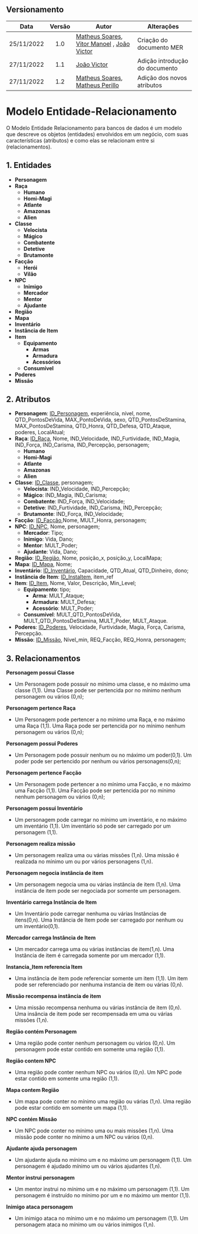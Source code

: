 
## Versionamento

|Data | Versão | Autor | Alterações | 
|:--:|:------:| ----------------------------------------- | -------- | 
|25/11/2022|  1.0   |  [Matheus Soares](https://github.com/MtsSrs), [Vitor Manoel](https://github.com/Vitormanoel17) , [João Victor](https://github.com/CorreiaJV)  | Criação do documento MER | 
|27/11/2022|  1.1   | [João Victor](https://github.com/CorreiaJV) | Adição introdução do documento | 
|27/11/2022|  1.2   | [Matheus Soares](https://github.com/MtsSrs), [Matheus Perillo](https://github.com/MatheusPerillo) | Adição dos novos atributos |


# Modelo Entidade-Relacionamento

O Modelo Entidade Relacionamento para bancos de dados é um modelo que descreve os objetos (entidades) envolvidos em um negócio, com suas características (atributos) e como elas se relacionam entre si (relacionamentos).

## 1. Entidades
- **Personagem**
- **Raça**
    - **Humano**
    - **Homi-Magi**
    - **Atlante**
    - **Amazonas**
    - **Alien**
- **Classe**
    - **Velocista** 
    - **Mágico** 
    - **Combatente** 
    - **Detetive** 
    - **Brutamonte**
- **Facção**
    - **Herói**
    - **Vilão**
- **NPC**
    - **Inimigo**
    - **Mercador**
    - **Mentor**
    - **Ajudante**
- **Região**
- **Mapa**
- **Inventário**
- **Instância de Item**
- **Item**
    - **Equipamento**
        - **Armas**
        - **Armadura**
        - **Acessórios**
    - **Consumível**
- **Poderes**
- **Missão**

## 2. Atributos
- **Personagem**: <ins>ID_Personagem</ins>, experiência, nível, nome, QTD_PontosDeVida, MAX_PontoDeVida, sexo, QTD_PontosDeStamina, MAX_PontosDeStamina, QTD_Honra, QTD_Defesa, QTD_Ataque, poderes, LocalAtual;
- **Raça**: <ins>ID_Raça</ins>, Nome, IND_Velocidade, IND_Furtividade, IND_Magia, IND_Força, IND_Carisma, IND_Percepção, personagem;
    - **Humano**
    - **Homi-Magi**
    - **Atlante**
    - **Amazonas** 
    - **Alien**
- **Classe**: <ins>ID_Classe</ins>, personagem;
    - **Velocista**: IND_Velocidade, IND_Percepção;
    - **Mágico**: IND_Magia, IND_Carisma;
    - **Combatente**: IND_Força, IND_Velocidade;
    - **Detetive**: IND_Furtividade, IND_Carisma, IND_Percepção;
    - **Brutamonte**: IND_Força, IND_Velocidade;
- **Facção**: <ins>ID_Facção</ins>,Nome, MULT_Honra, personagem;
- **NPC**: <ins>ID_NPC</ins>, Nome, personagem;
    - **Mercador**: Tipo;
    - **Inimigo**: Vida, Dano;
    - **Mentor**: MULT_Poder;
    - **Ajudante**: Vida, Dano;
- **Região**: <ins>ID_Região</ins>, Nome, posição_x, posição_y, LocalMapa;
- **Mapa**: <ins>ID_Mapa</ins>, Nome;
- **Inventário**: <ins>ID_Inventário</ins>, Capacidade, QTD_Atual, QTD_Dinheiro, dono;
- **Instância de Item**: <ins>ID_InstaItem</ins>, item_ref
- **Item**: <ins>ID_Item</ins>, Nome, Valor, Descrição, Min_Level;
    - **Equipamento**: tipo;
        - **Arma**: MULT_Ataque;
        - **Armadura**: MULT_Defesa;
        - **Acessório**: MULT_Poder;
    - **Consumível**: MULT_QTD_PontosDeVida, MULT_QTD_PontosDeStamina, MULT_Poder, MULT_Ataque.
- **Poderes**: <ins>ID_Poderes</ins>, Velocidade, Furtividade, Magia, Força, Carisma, Percepção.
- **Missão**: <ins>ID_Missão</ins>, Nível_min, REQ_Facção, REQ_Honra, personagem;

## 3. Relacionamentos

**Personagem possui Classe**
- Um Personagem pode possuir no mínimo uma classe, e no máximo uma classe (1,1). Uma Classe pode ser pertencida por  no mínimo nenhum personagem ou vários (0,n);

**Personagem pertence Raça**
- Um Personagem pode pertencer a no mínimo uma Raça, e no máximo uma Raça (1,1). Uma Raça pode ser pertencida por  no mínimo nenhum personagem ou vários (0,n);

**Personagem possui Poderes**
- Um Personagem pode possuir nenhum ou no máximo um poder(0,1). Um poder pode ser pertencido por nenhum ou vários personagens(0,n);

**Personagem pertence Facção**
- Um Personagem pode pertencer a no mínimo uma Facção, e no máximo uma Facção (1,1). Uma Facção pode ser pertencida por  no mínimo nenhum personagem ou vários (0,n);

**Personagem possui Inventário**

- Um personagem pode carregar no mínimo um inventário, e no máximo um inventário (1,1). Um inventário só pode ser carregado por um personagem (1,1).

**Personagem realiza missão**

- Um personagem realiza uma ou várias missões (1,n). Uma missão é realizada no mínimo um ou por vários personagens (1,n).

**Personagem negocia instância de item**

- Um personagem negocia uma ou várias instância de item (1,n). Uma instância de item pode ser negociada por somente um personagem.

**Inventário carrega Instância de Item**
- Um Inventário pode carregar nenhuma ou várias Instâncias de itens(0,n). Uma Instância de Item pode ser carregado por nenhum ou um inventário(0,1). 

**Mercador carrega Instância de Item**
- Um mercador carrega uma ou várias instâncias de item(1,n). Uma Instância de item é carregada somente por um mercador (1,1).

**Instancia_Item referencia Item**

- Uma instância de item pode referenciar somente um item (1,1). Um item pode ser referenciado por nenhuma instancia de item ou várias (0,n).

**Missão recompensa instância de item**

- Uma missão recompensa nenhuma ou várias instância de item (0,n). Uma insância de item pode ser recompensada em uma ou várias missões (1,n).

**Região contém Personagem**

- Uma região pode conter nenhum personagem ou vários (0,n). Um personagem pode estar contido em somente uma região (1,1).

**Região contem NPC**

- Uma região pode conter nenhum NPC ou vários (0,n). Um NPC pode estar contido em somente uma região (1,1).

**Mapa contem Região**

- Um mapa pode conter no mínimo uma região ou várias (1,n). Uma região pode estar contido em somente um mapa (1,1).

**NPC contém Missão**

- Um NPC pode conter no mínimo uma ou mais missões (1,n). Uma missão pode conter no mínimo a um NPC ou vários (0,n).

**Ajudante ajuda personagem**

- Um ajudante ajuda no mínimo um e no máximo um personagem (1,1). Um personagem é ajudado mínimo um ou vários ajudantes (1,n).

**Mentor instrui personagem**

- Um mentor instrui no mínimo um e no máximo um personagem (1,1). Um personagem é instruído no mínimo por um e no máximo um mentor (1,1).

**Inimigo ataca personagem**

- Um inimigo ataca no mínimo um e no máximo um personagem (1,1). Um personagem ataca no mínimo um ou vários inimigos (1,n).
